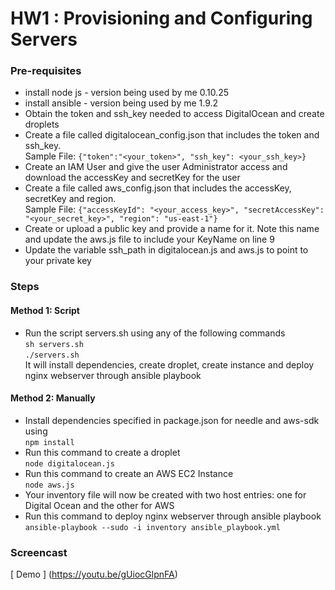 # HW1 : Provisioning and Configuring Servers

### Pre-requisites ###
* install node js - version being used by me 0.10.25
* install ansible - version being used by me 1.9.2
* Obtain the token and ssh_key needed to access DigitalOcean and create droplets 
* Create a file called digitalocean_config.json that includes the token and ssh_key. <br/>
  Sample File: `{"token":"<your_token>", "ssh_key": <your_ssh_key>}`
* Create an IAM User and give the user Administrator access and download the accessKey and secretKey for the user
* Create a file called aws_config.json that includes the accessKey, secretKey and region.<br/>
  Sample File: `{"accessKeyId": "<your_access_key>", "secretAccessKey": "<your_secret_key>", "region": "us-east-1"}`
* Create or upload a public key and provide a name for it. Note this name and update the aws.js file to include your KeyName on line 9
* Update the variable ssh_path in digitalocean.js and aws.js to point to your private key

### Steps ###
#### Method 1: Script ####
* Run the script servers.sh using any of the following commands <br/> `sh servers.sh`<br/> `./servers.sh` <br/> It will install dependencies, create droplet, create instance and deploy nginx webserver through ansible playbook

#### Method 2: Manually ####
* Install dependencies specified in package.json for needle and aws-sdk using <br/>
`npm install` <br/>
* Run this command to create a droplet <br/>`node digitalocean.js` <br/>
* Run this command to create an AWS EC2 Instance <br/> `node aws.js` <br/>
* Your inventory file will now be created with two host entries: one for Digital Ocean and the other for AWS
* Run this command to deploy nginx webserver through ansible playbook <br/>
  `ansible-playbook --sudo -i inventory ansible_playbook.yml`

### Screencast ###
[ Demo ] (https://youtu.be/gUiocGlpnFA)
